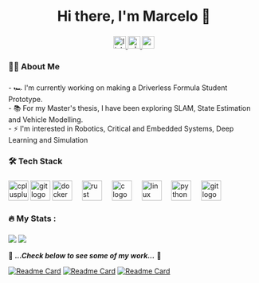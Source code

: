 <!---  [![Marcelo's GitHub stats](https://github-readme-stats.vercel.app/api?username=marhcouto&theme=github_dark)](https://github.com/anuraghazra/github-readme-stats)

[![Readme Card](https://github-readme-stats.vercel.app/api/pin/?username=fs-feup&repo=autonomous-systems&theme=github_dark)](https://github.com/anuraghazra/github-readme-stats) -->

<h1 align="center">Hi there, I'm Marcelo 👋</h1>

###

<div align="center">
  <a href="https://www.linkedin.com/in/marcelohcouto/" target="_blank">
    <img src="https://img.shields.io/static/v1?message=LinkedIn&logo=linkedin&label=&color=0077B5&logoColor=white&labelColor=&style=for-the-badge" height="25" alt="linkedin logo"  />
  </a>
  <a href="https://wa.me/00351929109071" target="_blank">
    <img src="https://img.shields.io/static/v1?message=Whatsapp&logo=whatsapp&label=&color=25D366&logoColor=white&labelColor=&style=for-the-badge" height="25" alt="whatsapp logo"  />
  </a>
  <a href="mailto:marhcouto1101@gmail.com" target="_blank">
    <img src="https://img.shields.io/static/v1?message=Gmail&logo=gmail&label=&color=D14836&logoColor=white&labelColor=&style=for-the-badge" height="25" alt="gmail logo"  />
  </a>
</div>

###

<h3 align="left">👩‍💻  About Me</h3>

###

<p align="left">- 🏎️ I'm currently working on making a Driverless Formula Student Prototype.<br>- 📚 For my Master's thesis, I have been exploring SLAM, State Estimation and Vehicle Modelling.<br>- ⚡ I'm interested in Robotics, Critical and Embedded Systems, Deep Learning and Simulation</p>

###

<h3 align="left">🛠 Tech Stack</h3>

###

<div align="left">
  <img src="https://cdn.jsdelivr.net/gh/devicons/devicon/icons/cplusplus/cplusplus-original.svg" height="40" alt="cplusplus logo"  />
  <img src="https://github.com/user-attachments/assets/42c3cdb3-ffd8-4dbf-9105-8d9ae2d73598" height="40" alt="git logo"  />
  <img src="https://cdn.jsdelivr.net/gh/devicons/devicon/icons/docker/docker-plain-wordmark.svg" height="40" alt="docker logo"  />
  <img width="12" />
  <img src="https://cdn.jsdelivr.net/gh/devicons/devicon/icons/rust/rust-original.svg" height="40" alt="rust logo"  />
  <img width="12" />
  <img src="https://cdn.jsdelivr.net/gh/devicons/devicon/icons/c/c-original.svg" height="40" alt="c logo"  />
  <img width="12" />
  <img src="https://cdn.jsdelivr.net/gh/devicons/devicon/icons/linux/linux-original.svg" height="40" alt="linux logo"  />
  <img width="12" />
  <img src="https://cdn.jsdelivr.net/gh/devicons/devicon/icons/python/python-original.svg" height="40" alt="python logo"  />
  <img width="12" />
  <img src="https://cdn.jsdelivr.net/gh/devicons/devicon/icons/git/git-original.svg" height="40" alt="git logo"  />



</div>

###

<h3 align="left">🔥   My Stats :</h3>

###

![](http://github-profile-summary-cards.vercel.app/api/cards/stats?username=marhcouto&theme=github)
![](http://github-profile-summary-cards.vercel.app/api/cards/repos-per-language?username=marhcouto&exclude=JavaScript,Java&theme=github)



📍 ***...Check below to see some of my work...*** 📍

[![Readme Card](https://github-readme-stats.vercel.app/api/pin/?username=fs-feup&repo=autonomous-systems&theme=github)](https://github.com/anuraghazra/github-readme-stats)
[![Readme Card](https://github-readme-stats.vercel.app/api/pin/?username=fs-feup&repo=el-sw&theme=github)](https://github.com/anuraghazra/github-readme-stats)
[![Readme Card](https://github-readme-stats.vercel.app/api/pin/?username=fs-feup&repo=embedded-software-02&theme=github)](https://github.com/anuraghazra/github-readme-stats)


<!--
<p><img align="left" src="https://github-readme-stats.vercel.app/api/top-langs?username=marhcouto&show_icons=true&locale=en&layout=compact" alt="marhcouto" /></p>

<p>&nbsp;<img align="center" src="https://github-readme-stats.vercel.app/api?username=marhcouto&show_icons=true&locale=en" alt="marhcouto" /></p>

<p><img align="center" src="https://github-readme-streak-stats.herokuapp.com/?user=marhcouto&" alt="marhcouto" /></p>

![](http://github-profile-summary-cards.vercel.app/api/cards/profile-details?username=marhcouto)
<img align="left" src="https://github-readme-stats.vercel.app/api/top-langs?username=marhcouto&show_icons=true&locale=en&layout=compact" alt="marhcouto" />

![](http://github-profile-summary-cards.vercel.app/api/cards/most-commit-language?username=marhcouto&exclude=JavaScript) -->




